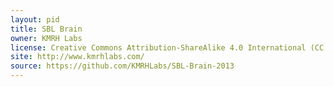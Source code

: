 ```yaml
---
layout: pid
title: SBL Brain
owner: KMRH Labs
license: Creative Commons Attribution-ShareAlike 4.0 International (CC BY-SA 4.0)
site: http://www.kmrhlabs.com/
source: https://github.com/KMRHLabs/SBL-Brain-2013
---
```

